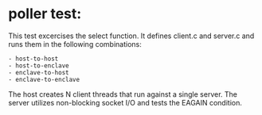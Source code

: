 poller test:
============

This test excercises the select function. It defines client.c and server.c
and runs them in the following combinations:

    - host-to-host
    - host-to-enclave
    - enclave-to-host
    - enclave-to-enclave

The host creates N client threads that run against a single server. The server
utilizes non-blocking socket I/O and tests the EAGAIN condition.
